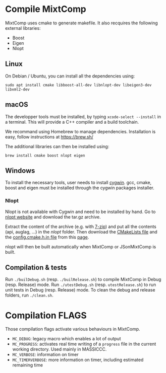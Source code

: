 # Compile MixtComp

MixtComp uses cmake to generate makefile. It also recquires the following external libraries:
- Boost
- Eigen
- Nlopt

## Linux

On Debian / Ubuntu, you can install all the dependencies using:

```
sudo apt install cmake libboost-all-dev libnlopt-dev libeigen3-dev libxml2-dev
```

## macOS

The developper tools must be installed, by typing `xcode-select --install` in a terminal. This will provide a C++ compiler and a build toolchain.

We recommand using Homebrew to manage dependencies. Installation is easy, follow instructions at https://brew.sh/

The additional libraries can then be installed using:

```
brew install cmake boost nlopt eigen
```

## Windows

To install the necessary tools, user needs to install [cygwin](https://www.cygwin.com/). gcc, cmake, boost and eigen must be installed through the cygwin packages installer.

### Nlopt

Nlopt is not available with Cygwin and need to be installed by hand. Go to [nlopt website](https://nlopt.readthedocs.io/en/latest/#download-and-installation) and download the tar.gz archive.

Extract the content of the archive (e.g. with [7-zip](https://www.7-zip.org/)) and put all the contents (api, auglag, ...) in the *nlopt* folder.
Then download the [CMakeLists file](http://ab-initio.mit.edu/nlopt/CMakeLists.txt) and the [config.cmake.h.in file](http://ab-initio.mit.edu/nlopt/config.cmake.h.in) from this [page](https://nlopt.readthedocs.io/en/latest/NLopt_on_Windows/).

nlopt will then be built automatically when MixtComp or JSonMixtComp is built.

## Compilation & tests

Run `./builDebug.sh` (resp. `./builRelease.sh`) to compile MixtComp in Debug (resp. Release) mode.
Run `./utestDebug.sh` (resp. `utestRelease.sh`) to run unit tests in Debug (resp. Release) mode.
To clean the debug and release folders, run `./clean.sh`.

# Compilation FLAGS

Those compilation flags activate various behaviours in MixtComp.

- `MC_DEBUG`: legacy macro which enables a lot of output
- `MC_PROGRESS`: activates real time writing of a `progress` file in the current working directory. Used mainly in MASSICCC.
- `MC_VERBOSE`: information on timer
- `MC_TIMERVERBOSE`: more information on timer, including estimated remaining time

